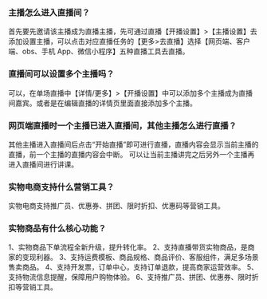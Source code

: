### 主播怎么进入直播间？
首先要先邀请该主播成为直播主播，先可通过直播【开播设置】>【主播设置】去添加设置主播，可以点击对应直播任务的【更多>去直播】选择【网页端、客户端、obs、手机 App、微信小程序】五种直播工具去直播。

### 直播间可以设置多个主播吗？
可以，在单场直播中【详情/更多】>【开播设置】中可以添加多个主播成为直播间嘉宾。或者是在编辑直播的详情页里面直接添加多个主播。

### 网页端直播时一个主播已进入直播间，其他主播怎么进行直播？
其他主播进入直播间后点击“开始直播”即可进行直播，直播内容会显示当前主播的直播，前一个主播的直播内容会中断。
可以让当前主播讲完之后另外一个主播再进入直播间进行讲课。

### 实物电商支持什么营销工具？
实物电商支持推广员、优惠券、拼团、限时折扣、优惠码等营销工具。

### 实物商品有什么核心功能？
1、实物商品下单流程全新升级，提升转化率。
2、支持直播带货实物商品，是商家的变现利器。
3、支持运费模板、商品规格、商品评价、客服组件，满足多场景售卖商品。
4、支持开发票，订单中心，支持订单退款，提高商家运营效率。
5、支持物流信息提醒，保障用户购物体验。
6、支持推广员、拼团、优惠券、限时折扣等营销工具。
